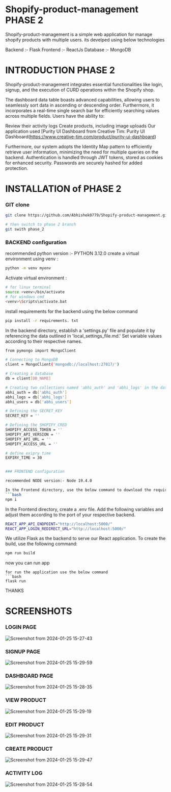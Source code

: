 # Shopify-product-management PHASE 2

Shopify-product-management is a simple web application for manage shopify products with multiple users.
its develped using below technologies 

Backend :- Flask
Frontend :- ReactJs
Database :- MongoDB


# INTRODUCTION PHASE 2

Shopify-product-management integrates essential functionalities like login, signup, and the execution of CURD operations within the Shopify shop.

The dashboard data table boasts advanced capabilities, allowing users to seamlessly sort data in ascending or descending order. Furthermore, it incorporates a real-time single search bar for efficiently searching values across multiple fields.
Users have the ability to:

Review their activity logs
Create products, including image uploads
Our application used [Purity UI Dashboard from Creative Tim: Purity UI Dashboard(https://www.creative-tim.com/product/purity-ui-dashboard)


Furthermore, our system adopts the Identity Map pattern to efficiently retrieve user information, minimizing the need for multiple queries on the backend. Authentication is handled through JWT tokens, stored as cookies for enhanced security. Passwords are securely hashed for added protection.

# INSTALLATION of PHASE 2

### GIT clone

```bash
git clone https://github.com/Abhishek0779/Shopify-product-management.git

# then switch to phase 2 branch
git swith phase_2

```

### BACKEND configuration

recommended python version :- PYTHON 3.12.0 
create a virtual environment using venv :

```bash
python -m venv myenv 
```

Activate virtual environment :

```bash
# for linux terminal
source <venv>/bin/activate
# for windows cmd
<venv>\Scripts\activate.bat
```

install requirements for the backend using the below command
```bash
pip install -r requirements. txt
```

In the backend directory, establish a 'settings.py' file and populate it by referencing the data outlined in 'local_settings_file.md.' Set variable values according to their respective names.

```bash
from pymongo import MongoClient

# Connecting to MongoDB
client = MongoClient('mongodb://localhost:27017/')

# Creating a database 
db = client[DB_NAME]

# Creating two collections named 'abhi_auth' and 'abhi_logs' in the database
abhi_auth = db['abhi_auth']
abhi_logs = db['abhi_logs']
abhi_users = db['abhi_users']

# Defining the SECRET_KEY
SECRET_KEY = ''

# Defining the SHOPIFY_CRED
SHOPIFY_ACCESS_TOKEN = ''
SHOPIFY_API_VERSION = ''
SHOPIFY_API_URL = ''
SHOPIFY_ACCESS_URL = ''

# define exipry time
EXPIRY_TIME = 30


### FRONTEND configuration

recommended NODE version:- Node 19.4.0

In the Frontend directory, use the below command to download the required packages
```bash
npm i
```
In the Frontend directory, create a .env file. Add the following variables and adjust them according to the port of your respective backend.

```bash
REACT_APP_API_ENDPOINT="http://localhost:5000/"
REACT_APP_LOGIN_REDIRECT_URL="http://localhost:5000/"
```
We utilize Flask as the backend to serve our React application. To create the build, use the following command:

```bash
npm run build
```

now you can run app 
```
for run the application use the below command 
```bash
flask run
```

THANKS

# SCREENSHOTS

### LOGIN PAGE
![Screenshot from 2024-01-25 15-27-43](https://github.com/Abhishek0779/Shopify-product-management/assets/79359745/4e02a26c-4d09-4893-af3a-580a2eee43b2)
### SIGNUP PAGE
![Screenshot from 2024-01-25 15-29-59](https://github.com/Abhishek0779/Shopify-product-management/assets/79359745/62947e72-34e5-4609-9d68-e4c7c751d032)
### DASHBOARD PAGE
![Screenshot from 2024-01-25 15-28-35](https://github.com/Abhishek0779/Shopify-product-management/assets/79359745/f0117bd1-d48f-45fc-a432-f7e35a791fbc)
### VIEW PRODUCT
![Screenshot from 2024-01-25 15-29-19](https://github.com/Abhishek0779/Shopify-product-management/assets/79359745/645def8f-aa18-49c9-b767-4c0a062cb7bc)
### EDIT PRODUCT
![Screenshot from 2024-01-25 15-29-31](https://github.com/Abhishek0779/Shopify-product-management/assets/79359745/376e792e-ddee-401b-b841-ece961276319)
### CREATE PRODUCT
![Screenshot from 2024-01-25 15-29-47](https://github.com/Abhishek0779/Shopify-product-management/assets/79359745/b2ae58a1-4f5b-41dd-9d7d-4e745f5f64b4)
### ACTIVITY LOG
![Screenshot from 2024-01-25 15-28-54](https://github.com/Abhishek0779/Shopify-product-management/assets/79359745/6d50895c-92ba-4112-a8cf-d2bd07d63a64)

